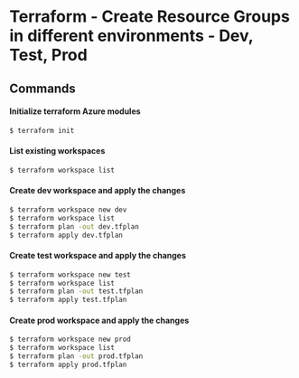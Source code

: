 # Terraform - Create Resource Groups in different environments - Dev, Test, Prod

## Commands

#### Initialize terraform Azure modules
```sh
$ terraform init
```

#### List existing workspaces
```sh
$ terraform workspace list
```

#### Create dev workspace and apply the changes
```sh
$ terraform workspace new dev
$ terraform workspace list 
$ terraform plan -out dev.tfplan
$ terraform apply dev.tfplan
```

#### Create test workspace and apply the changes
```sh
$ terraform workspace new test
$ terraform workspace list 
$ terraform plan -out test.tfplan
$ terraform apply test.tfplan
```


#### Create prod workspace and apply the changes
```sh
$ terraform workspace new prod
$ terraform workspace list 
$ terraform plan -out prod.tfplan
$ terraform apply prod.tfplan
```


